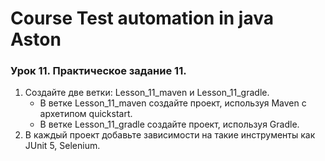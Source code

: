 # Course Test automation in java Aston

### Урок 11. Практическое задание 11.
1. Создайте две ветки: Lesson_11_maven и Lesson_11_gradle.
    * В ветке Lesson_11_maven создайте проект, используя Maven с архетипом quickstart.
    * В ветке Lesson_11_gradle создайте проект, используя Gradle.
2. В каждый проект добавьте зависимости на такие инструменты как JUnit 5, Selenium.